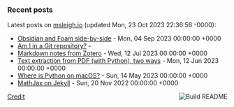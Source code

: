 ### Recent posts

<!-- blog starts -->
Latest posts on [msleigh.io](https://msleigh.io/) (updated Mon, 23 Oct 2023 22:36:56 -0000):
- [Obsidian and Foam side-by-side](https://msleigh.io/blog/2023/09/04/obsidian-and-foam-side-by-side/) - Mon, 04 Sep 2023 00:00:00 +0000
- [Am I in a Git repository?](https://msleigh.io/blog/2023/07/20/am-i-in-a-git-repository/) - 
- [Markdown notes from Zotero](https://msleigh.io/blog/2023/07/12/markdown-notes-from-zotero/) - Wed, 12 Jul 2023 00:00:00 +0000
- [Text extraction from PDF (with Python), two ways](https://msleigh.io/blog/2023/06/12/text-extraction-from-pdf-with-python-two-ways/) - Mon, 12 Jun 2023 00:00:00 +0000
- [Where is Python on macOS?](https://msleigh.io/blog/2023/05/14/where-is-python-on-macos/) - Sun, 14 May 2023 00:00:00 +0000
- [MathJax on Jekyll](https://msleigh.io/blog/2022/11/20/mathjax-on-jekyll/) - Sun, 20 Nov 2022 00:00:00 +0000
<!-- blog ends -->

<a href="https://github.com/msleigh/msleigh/actions"><img src="https://github.com/msleigh/msleigh/actions/workflows/build.yml/badge.svg" align="right" alt="Build README"></a>
<a href="https://simonwillison.net/2020/Jul/10/self-updating-profile-readme/">Credit</a>
